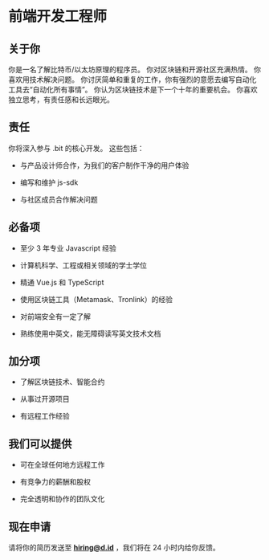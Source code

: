 # 前端开发工程师

## 关于你

你是一名了解比特币/以太坊原理的程序员。 你对区块链和开源社区充满热情。 你喜欢用技术解决问题。 你讨厌简单和重复的工作，你有强烈的意愿去编写自动化工具去“自动化所有事情”。 你认为区块链技术是下一个十年的重要机会。 你喜欢独立思考，有责任感和长远眼光。

## 责任

你将深入参与 .bit 的核心开发。 这些包括：

- 与产品设计师合作，为我们的客户制作干净的用户体验

- 编写和维护 js-sdk

- 与社区成员合作解决问题

## 必备项

- 至少 3 年专业 Javascript 经验

- 计算机科学、工程或相关领域的学士学位

- 精通 Vue.js 和 TypeScript

- 使用区块链工具（Metamask、Tronlink）的经验

- 对前端安全有一定了解

- 熟练使用中英文，能无障碍读写英文技术文档

## 加分项

- 了解区块链技术、智能合约

- 从事过开源项目

- 有远程工作经验

## 我们可以提供

- 可在全球任何地方远程工作

- 有竞争力的薪酬和股权

- 完全透明和协作的团队文化



## 现在申请

请将你的简历发送至 **hiring@d.id** ，我们将在 24 小时内给你反馈。
